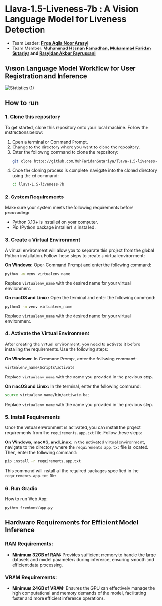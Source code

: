 # Llava-1.5-Liveness-7b : A Vision Language Model for Liveness Detection

- Team Leader: <b>[Firqa Aqila Noor Arasyi](https://github.com/firqaaa)</b>
- Team Member: <b>[Muhammad Hasnan Ramadhan](https://github.com/hasnanmr), [Muhammad Faridan Sutariya](https://github.com/MuhFaridanSutariya) and [Rasyidan Akbar Fayrussani](https://github.com/0xrsydn)</b>

## Vision Language Model Workflow for User Registration and Inference

![Statistics (1)](https://github.com/MuhFaridanSutariya/llava-1.5-liveness-7b/assets/88027268/15e0eccb-46a1-451a-8655-41a78769da50)

## How to run

### 1. Clone this repository
To get started, clone this repository onto your local machine. Follow the instructions below:

1. Open a terminal or Command Prompt.
2. Change to the directory where you want to clone the repository.
3. Enter the following command to clone the repository:
   ```bash
   git clone https://github.com/MuhFaridanSutariya/llava-1.5-liveness-7b.git
   ```
4. Once the cloning process is complete, navigate into the cloned directory using the `cd` command:
   ```bash
   cd llava-1.5-liveness-7b
   ```

### 2. System Requirements
Make sure your system meets the following requirements before proceeding:
- Python 3.10+ is installed on your computer.
- Pip (Python package installer) is installed.


### 3. Create a Virtual Environment
A virtual environment will allow you to separate this project from the global Python installation. Follow these steps to create a virtual environment:

**On Windows:**
Open Command Prompt and enter the following command:
```bash
python -m venv virtualenv_name
```
Replace `virtualenv_name` with the desired name for your virtual environment.

**On macOS and Linux:**
Open the terminal and enter the following command:
```bash
python3 -m venv virtualenv_name
```
Replace `virtualenv_name` with the desired name for your virtual environment.

### 4. Activate the Virtual Environment
After creating the virtual environment, you need to activate it before installing the requirements. Use the following steps:

**On Windows:**
In Command Prompt, enter the following command:
```bash
virtualenv_name\Scripts\activate
```
Replace `virtualenv_name` with the name you provided in the previous step.

**On macOS and Linux:**
In the terminal, enter the following command:
```bash
source virtualenv_name/bin/activate.bat
```
Replace `virtualenv_name` with the name you provided in the previous step.

### 5. Install Requirements
Once the virtual environment is activated, you can install the project requirements from the `requirements.app.txt` file. Follow these steps:

**On Windows, macOS, and Linux:**
In the activated virtual environment, navigate to the directory where the `requirements.app.txt` file is located. Then, enter the following command:
```bash
pip install -r requirements.app.txt
```
This command will install all the required packages specified in the `requirements.app.txt` file 

### 6. Run Gradio

How to run Web App:

``python frontend/app.py``

## Hardware Requirements for Efficient Model Inference

### RAM Requirements:
- **Minimum 32GB of RAM:** Provides sufficient memory to handle the large datasets and model parameters during inference, ensuring smooth and efficient data processing.

### VRAM Requirements:
- **Minimum 24GB of VRAM:** Ensures the GPU can effectively manage the high computational and memory demands of the model, facilitating faster and more efficient inference operations.
